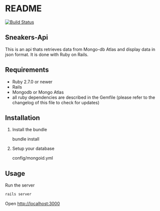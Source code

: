 # README

[![Build Status](https://travis-ci.org/octangroup/sneakers-api.svg?branch=ch%2Fdocs)](https://travis-ci.org/octangroup/sneakers-api)

## Sneakers-Api

This is an api thats retrieves data from Mongo-db Atlas and display data in json format. It is done with Ruby on Rails.

## Requirements

- Ruby 2.7.0 or newer
- Rails
- Mongodb or Mongo Atlas
- all ruby dependencies are described in the Gemfile (please refer to the changelog of this file to check for updates)

## Installation

1) Install the bundle

    bundle install

2) Setup your database

     config/mongoid.yml

## Usage

Run the server

```bash
rails server
```

Open [http://localhost:3000](http://localhost:3000)
